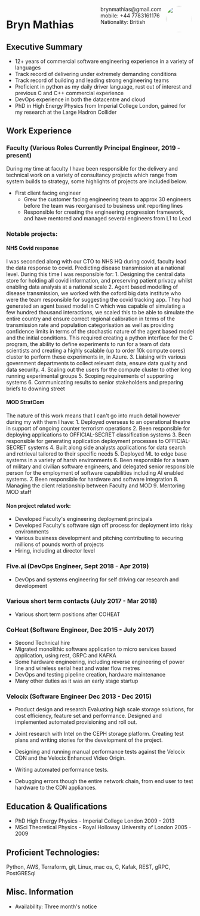 <img style="float:right;border-radius:50%;width:70px;padding:6px" src="avatar-man.jpg" />

<span style="float:right;padding:6px"> 
  brynmathias@gmail.com <br> mobile: +44 7783161176 <br> Nationality: British
</span>

# Bryn Mathias 

## Executive Summary

* 12+ years of commercial software engineering experience in a variety of languages
* Track record of delivering under extremely demanding conditions
* Track record of building and leading strong engineering teams
* Proficient in python as my daily driver language, rust out of interest and previous C and C++ commercial experience
* DevOps experience in both the datacentre and cloud
* PhD in High Energy Physics from Imperial College London, gained for my research at the Large Hadron Collider


## Work Experience

### Faculty (Various Roles Currently Principal Engineer, 2019 - present) 

During my time at faculty I have been responsible for the delivery and technical work on a variety of consultancy projects which range from system builds to strategy, some highlights of projects are included below.

* First client facing engineer
  * Grew the customer facing engineering team to approx 30 engineers before the team was reorganised to business unit reporting lines
  * Responsible for creating the engineering progression framework, and have mentored and managed several engineers from L1 to Lead

### Notable projects:
#### NHS Covid response
I was seconded along with our CTO to NHS HQ during covid, faculty lead the data response to covid. Predicting disease transmission at a national level. During this time I was responsible for:
    1. Designing the central data store for holding all covid information, and preserving patient privacy whilst enabling data analysis at a national scale
    2. Agent based modelling of disease transmission, we worked with the oxford big data institute who were the team responsible for suggesting the covid tracking app. They had generated an agent based model in C which was capable of simulating a few hundred thousand interactions, we scaled this to be able to simulate the entire country and ensure correct regional calibration in terms of the transmission rate and population categorisation as well as providing confidence limits in terms of the stochastic nature of the agent based model and the initial conditions. This required creating a python interface for the C program, the ability to define experiments to run for a team of data scientists and creating a highly scalable (up to order 10k compute cores) cluster to perform these experiments in, in Azure.
    3. Liaising with various government departments to collect relevant data, ensure data quality and data security.
    4. Scaling out the users for the compute cluster to other long running experimental groups
    5. Scoping requirements of supporting systems
    6. Communicating results to senior stakeholders and preparing briefs to downing street

#### MOD StratCom
The nature of this work means that I can't go into much detail however during my with them I have:
    1. Deployed overseas to an operational theatre in support of ongoing counter terrorism operations
    2. Been responsible for deploying applications to OFFICIAL-SECRET classification systems
    3. Been responsible for generating application deployment processes to OFFICIAL-SECRET systems
    4. Built along side analysts applications for data search and retrieval tailored to their specific needs
    5. Deployed ML to edge base systems in a variety of harsh environments
    6. Been responsible for a team of military and civilian software engineers, and delegated senior responsible person for the employment of software capabilities including AI enabled systems.
    7. Been responsible for hardware and software integration
    8. Managing the client relationship between Faculty and MOD
    9. Mentoring MOD staff

#### Non project related work:
  * Developed Faculty's engineering deployment principals
  * Developed Faculty's software sign off process for deployment into risky environments
  * Various business development and pitching contributing to securing millions of pounds worth of projects
  * Hiring, including at director level


### Five.ai (DevOps Engineer, Sept 2018 - Apr 2019) 

* DevOps and systems engineering for self driving car research and development

### Various short term contacts (July 2017 - Mar 2018)

* Various short term positions after COHEAT

### CoHeat (Software Engineer, Dec 2015 - July 2017) 
* Second Technical hire
* Migrated monolithic software application to micro services based application, using rest, GRPC and KAFKA
* Some hardware engineering, including reverse engineering of power line and wireless serial heat and water flow metres
* DevOps and testing pipeline creation, hardware maintenance
* Many other duties as it was an early stage startup

### Velocix (Software Engineer Dec 2013 - Dec 2015) 
* Product design and research Evaluating high scale storage solutions, for cost efficiency, feature set and performance. Designed and implemented automated provisioning and roll out.
* Joint research with Intel on the CEPH storage platform.
Creating test plans and writing stories for the development of the project.


* Designing and running manual performance tests against the Velocix CDN and the Velocix Enhanced Video Origin.
* Writing automated performance tests.
* Debugging errors though the entire network chain, from end user to test hardware to the CDN appliances.


## Education & Qualifications

* PhD High Energy Physics - Imperial College London 2009 - 2013
* MSci Theoretical Physics - Royal Holloway University of London 2005 - 2009

## Proficient Technologies:
Python, AWS, Terraform, git, Linux, mac os, C, Kafak, REST, gRPC, PostGRESql

## Misc. Information

* Availability: Three month's notice

